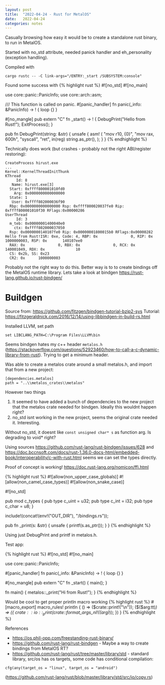 ```yaml
---
layout: post
title:  "2022-04-24 - Rust for MetalOS"
date:   2022-04-24
categories: notes
---
```

Casually browsing how easy it would be to create a standalone rust binary, to run in MetalOS.

Started with no_std attribute, needed panick handler and eh_personality (exception handling).

Compiled with
```
cargo rustc -- -C link-args="/ENTRY:_start /SUBSYSTEM:console"
```

Found some success with
{% highlight rust %}
#![no_std]
#![no_main]

use core::panic::PanicInfo;
use core::arch::asm;

/// This function is called on panic.
#[panic_handler]
fn panic(_info: &PanicInfo) -> ! {
    loop {}
}

#[no_mangle]
pub extern "C" fn _start() -> ! {
    DebugPrint("Hello from Rust!");
    ExitProcess();
}

pub fn DebugPrint(string: &str)
{
    unsafe
    {
        asm!
        (
            "mov r10, {0}",
            "mov rax, 600h",
            "syscall",
            "ret",
            in(reg) string.as_ptr(),
        );
    }
}
{% endhighlight %}

Technically does work (but crashes - probably not the right ABI/register restoring):
```
CreateProcess hirust.exe
...
Kernel::KernelThreadInitThunk
KThread
     Id: 8
   Name: hirust.exe[3]
  Start: 0xffff800001010fd0
    Arg: 0x0000000000000000
  State: 1
   User: 0xffff802000036f90
  Rbp: 0x0000000000000000 Rsp: 0xffff800020037fe0 Rip: 0xffff800001010f30 RFlags:0x00000286
UserThread
     Id: 3
  m_teb: 0x00000001400040e0
    ctx: 0xffff802000037050
  Rsp: 0x0000000140107fe0 Rip: 0x00000001800015b0 RFlags:0x00000282
Hello from Rust!ISR: 0xe, Code: 4, RBP: 0x               0, RIP: 0x      1000000003, RSP: 0x       140107ee0
  RAX: 0x               0, RBX: 0x               0, RCX: 0x       140001049, RDX: 0x              10
  CS: 0x2b, SS: 0x23
  CR2: 0x      1000000003
```

Probably not the right way to do this. Better way is to to create bindings off the MetalOS runtime library. Lets take a look at bindgen <https://rust-lang.github.io/rust-bindgen/>

Buildgen
========

Source from: <https://github.com/fitzgen/bindgen-tutorial-bzip2-sys>
Tutorial: <https://fitzgeraldnick.com/2016/12/14/using-libbindgen-in-build-rs.html>

Installed LLVM, set path
```
set LIBCLANG_PATH=C:\Program Files\LLVM\bin
```

Seems bindgen hates my c++ header ```metalos.h``` (<https://stackoverflow.com/questions/52923460/how-to-call-a-c-dynamic-library-from-rust>). Trying to get a minimum header.

Was able to create a metalos crate around a small metalos.h, and import that from a new project:
```
[dependencies.metalos]
path = "..\\metalos_crates\\metalos"
```

However two things
1. It seemed to have added a bunch of dependencies to the new project that the metalos crate needed for bindgen. Ideally this wouldnt happen right?
2. no_std isnt working in the new project, seems the original crate needed it. Interesting.

Without no_std, it doesnt like ```const unsigned char* s``` as function arg. Is degrading to void* right?

Using sources <https://github.com/rust-lang/rust-bindgen/issues/628> and <https://doc.bccnsoft.com/docs/rust-1.36.0-docs-html/embedded-book/interoperability/c-with-rust.html> seems we can set the types directly.

Proof of concept is working!
<https://doc.rust-lang.org/nomicon/ffi.html>

{% highlight rust %}
#![allow(non_upper_case_globals)]
#![allow(non_camel_case_types)]
#![allow(non_snake_case)]

#![no_std]

pub mod c_types {
    pub type c_uint = u32;
    pub type c_int = i32;
    pub type c_char = u8;
}

include!(concat!(env!("OUT_DIR"), "/bindings.rs"));

pub fn _print(s: &str)
{
    unsafe
    {
        printf(s.as_ptr());
    }
}
{% endhighlight %}

Using just DebugPrint and printf in metalos.h.

Test app:

{% highlight rust %}
#![no_std]
#![no_main]

use core::panic::PanicInfo;

#[panic_handler]
fn panic(_info: &PanicInfo) -> ! {
    loop {}
}

#[no_mangle]
pub extern "C" fn _start() {
    main();
}

fn main() {
    metalos::_print("Hi from Rust!");
}
{% endhighlight %}

Would be cool to get proper println macro working
{% highlight rust %}
#[macro_export]
macro_rules! println {
    () => ($crate::print!("\n"));
    ($($arg:tt)*) => ({
        $crate::io::_print($crate::format_args_nl!($($arg)*));
    })
}
{% endhighlight %}

References
* <https://os.phil-opp.com/freestanding-rust-binary/>
* <https://github.com/rust-lang/rust-bindgen> - Maybe a way to create bindings from MetalOS RT?
* <https://github.com/rust-lang/rust/tree/master/library/std> - standard library, src/os has os targets, some code has conditional compilation:

```
cfg(any(target_os = "linux", target_os = "android")
```
(<https://github.com/rust-lang/rust/blob/master/library/std/src/io/copy.rs>)